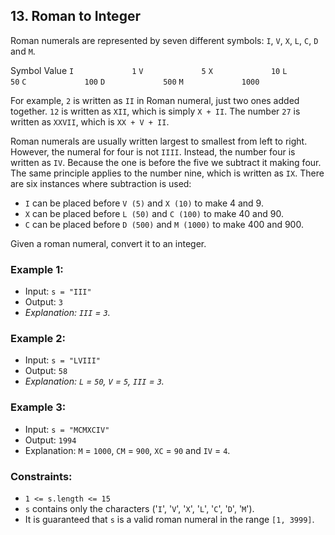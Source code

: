## 13. Roman to Integer

Roman numerals are represented by seven different symbols: `I`, `V`, `X`, `L`, `C`, `D` and `M`.

Symbol       Value
`I             1`
`V             5`
`X             10`
`L             50`
`C             100`
`D             500`
`M             1000`

For example, `2` is written as `II` in Roman numeral, just two ones added together. `12` is written as `XII`, which is simply `X + II`. The number `27` is written as `XXVII`, which is `XX + V + II`.

Roman numerals are usually written largest to smallest from left to right. However, the numeral for four is not `IIII`. Instead, the number four is written as `IV`. Because the one is before the five we subtract it making four. The same principle applies to the number nine, which is written as `IX`. There are six instances where subtraction is used:

-   `I` can be placed before `V (5)` and `X (10)` to make 4 and 9.
-   `X` can be placed before `L (50)` and `C (100)` to make 40 and 90.
-   `C` can be placed before `D (500)` and `M (1000)` to make 400 and 900.

Given a roman numeral, convert it to an integer.

### Example 1:
-   Input: `s = "III"`
-   Output: `3`
-   _Explanation: `III` = `3`._

### Example 2:
-   Input: `s = "LVIII"`
-   Output: `58`
-   _Explanation: `L` = `50`, `V` = `5`, `III` = `3`._

### Example 3:
-   Input: `s = "MCMXCIV"`
-   Output: `1994`
-   Explanation: `M` = `1000`, `CM` = `900`, `XC` = `90` and `IV` = `4`.

### Constraints:
-   `1 <= s.length <= 15`
-   `s` contains only the characters ('`I`', '`V`', '`X`', '`L`', '`C`', '`D`', '`M`').
-   It is guaranteed that `s` is a valid roman numeral in the range `[1, 3999]`.

